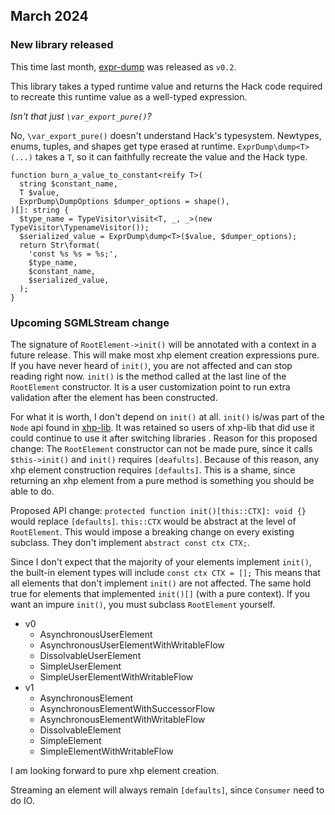 ## March 2024

### New library released

This time last month, [expr-dump](https://github.com/hershel-theodore-layton/expr-dump) was released as `v0.2`.

This library takes a typed runtime value and returns the Hack code required to recreate this runtime value as a well-typed expression.

_Isn't that just `\var_export_pure()`?_

No, `\var_export_pure()` doesn't understand Hack's typesystem. Newtypes, enums, tuples, and shapes get type erased at runtime.
`ExprDump\dump<T>(...)` takes a `T`, so it can faithfully recreate the value and the Hack type.

```HACK
function burn_a_value_to_constant<reify T>(
  string $constant_name,
  T $value,
  ExprDump\DumpOptions $dumper_options = shape(),
)[]: string {
  $type_name = TypeVisitor\visit<T, _, _>(new TypeVisitor\TypenameVisitor());
  $serialized_value = ExprDump\dump<T>($value, $dumper_options);
  return Str\format(
    'const %s %s = %s;',
    $type_name,
    $constant_name,
    $serialized_value,
  );
}
```

### Upcoming SGMLStream change

The signature of `RootElement->init()` will be annotated with a context in a future release.
This will make most xhp element creation expressions pure.
If you have never heard of `init()`, you are not affected and can stop reading right now.
`init()` is the method called at the last line of the `RootElement` constructor.
It is a user customization point to run extra validation after the element has been constructed.

For what it is worth, I don't depend on `init()` at all.
`init()` is/was part of the `Node` api found in [xhp-lib](https://github.com/hhvm/xhp-lib/blob/4ec138f7ac9ef6d2eb646075799860459d3fb0d4/src/core/Node.hack#L91).
It was retained so users of xhp-lib that did use it could continue to use it after switching libraries
.
Reason for this proposed change:
The `RootElement` constructor can not be made pure, since it calls `$this->init()` and `init()` requires `[deafults]`.
Because of this reason, any xhp element construction requires `[defaults]`.
This is a shame, since returning an xhp element from a pure method is something you should be able to do.

Proposed API change:
`protected function init()[this::CTX]: void {}` would replace `[defaults]`.
`this::CTX` would be abstract at the level of `RootElement`.
This would impose a breaking change on every existing subclass.
They don't implement `abstract const ctx CTX;`.

Since I don't expect that the majority of your elements implement `init()`,
the built-in element types will include `const ctx CTX = [];`
This means that all elements that don't implement `init()` are not affected.
The same hold true for elements that implemented `init()[]` (with a pure context).
If you want an impure `init()`, you must subclass `RootElement` yourself.

- v0
  - AsynchronousUserElement
  - AsynchronousUserElementWithWritableFlow
  - DissolvableUserElement
  - SimpleUserElement
  - SimpleUserElementWithWritableFlow
- v1
  - AsynchronousElement
  - AsynchronousElementWithSuccessorFlow
  - AsynchronousElementWithWritableFlow
  - DissolvableElement
  - SimpleElement
  - SimpleElementWithWritableFlow
 
I am looking forward to pure xhp element creation.

Streaming an element will always remain `[defaults]`, since `Consumer` need to do IO.
